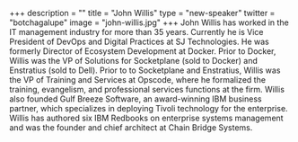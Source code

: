 +++
description = ""
title = "John Willis"
type = "new-speaker"
twitter = "botchagalupe"
image = "john-willis.jpg"
+++
John Willis has worked in the IT management industry for more than 35 years. Currently he is Vice President of DevOps and Digital Practices at SJ Technologies. He was formerly Director of Ecosystem Development at Docker. Prior to Docker, Willis was the VP of Solutions for Socketplane (sold to Docker) and Enstratius (sold to Dell). Prior to to Socketplane and Enstratius, Willis was the VP of Training and Services at Opscode, where he formalized the training, evangelism, and professional services functions at the firm. Willis also founded Gulf Breeze Software, an award-winning IBM business partner, which specializes in deploying Tivoli technology for the enterprise. Willis has authored six IBM Redbooks on enterprise systems management and was the founder and chief architect at Chain Bridge Systems.